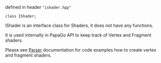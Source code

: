 defined in header `"ishader.hpp"`

`class IShader;`

IShader is an interface class for Shaders, it does not have any functions.

It is used internally in PapaGo API to keep track of Vertex and Fragment shaders.

Please see [Parser](https://github.com/dpw105f18/papago-api/wiki/Parser) documentation for code examples how to create vertex and fragment shaders.